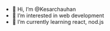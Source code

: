 - 👋 Hi, I’m @Kesarchauhan
- 👀 I’m interested in web development
- 🌱 I’m currently learning react, nod.js

<!---
Kesarchauhan/Kesarchauhan is a ✨ special ✨ repository because its `README.md` (this file) appears on your GitHub profile.
You can click the Preview link to take a look at your changes.
--->
